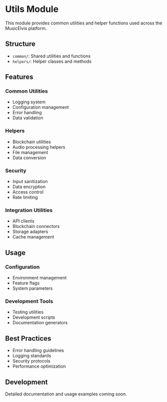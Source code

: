 # Utils Module

This module provides common utilities and helper functions used across the MusicElvis platform.

## Structure

- `common/`: Shared utilities and functions
- `helpers/`: Helper classes and methods

## Features

### Common Utilities
- Logging system
- Configuration management
- Error handling
- Data validation

### Helpers
- Blockchain utilities
- Audio processing helpers
- File management
- Data conversion

### Security
- Input sanitization
- Data encryption
- Access control
- Rate limiting

### Integration Utilities
- API clients
- Blockchain connectors
- Storage adapters
- Cache management

## Usage

### Configuration
- Environment management
- Feature flags
- System parameters

### Development Tools
- Testing utilities
- Development scripts
- Documentation generators

## Best Practices

- Error handling guidelines
- Logging standards
- Security protocols
- Performance optimization

## Development

Detailed documentation and usage examples coming soon.